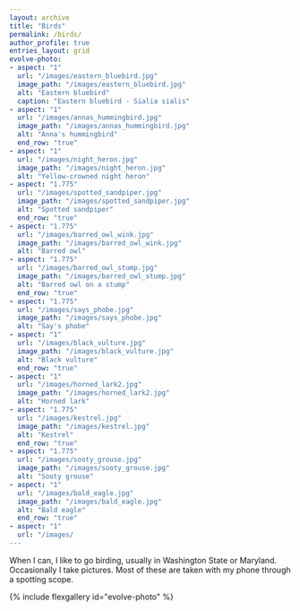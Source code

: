 ```yaml
---
layout: archive
title: "Birds"
permalink: /birds/
author_profile: true
entries_layout: grid
evolve-photo:
- aspect: "1"
  url: "/images/eastern_bluebird.jpg"
  image_path: "/images/eastern_bluebird.jpg"
  alt: "Eastern bluebird"
  caption: "Eastern bluebird - Sialia sialis"
- aspect: "1"
  url: "/images/annas_hummingbird.jpg"
  image_path: "/images/annas_hummingbird.jpg"
  alt: "Anna's hummingbird"
  end_row: "true"
- aspect: "1"
  url: "/images/night_heron.jpg"
  image_path: "/images/night_heron.jpg"
  alt: "Yellow-crowned night heron"
- aspect: "1.775"
  url: "/images/spotted_sandpiper.jpg"
  image_path: "/images/spotted_sandpiper.jpg"
  alt: "Spotted sandpiper"
  end_row: "true"
- aspect: "1.775"
  url: "/images/barred_owl_wink.jpg"
  image_path: "/images/barred_owl_wink.jpg"
  alt: "Barred owl"
- aspect: "1.775"
  url: "/images/barred_owl_stump.jpg"
  image_path: "/images/barred_owl_stump.jpg"
  alt: "Barred owl on a stump"
  end_row: "true"
- aspect: "1.775"
  url: "/images/says_phobe.jpg"
  image_path: "/images/says_phobe.jpg"
  alt: "Say's phobe"
- aspect: "1"
  url: "/images/black_vulture.jpg"
  image_path: "/images/black_vulture.jpg"
  alt: "Black vulture"
  end_row: "true"
- aspect: "1"
  url: "/images/horned_lark2.jpg"
  image_path: "/images/horned_lark2.jpg"
  alt: "Horned lark"
- aspect: "1.775"
  url: "/images/kestrel.jpg"
  image_path: "/images/kestrel.jpg"
  alt: "Kestrel"
  end_row: "true"
- aspect: "1.775"
  url: "/images/sooty_grouse.jpg"
  image_path: "/images/sooty_grouse.jpg"
  alt: "Sooty grouse"
- aspect: "1"
  url: "/images/bald_eagle.jpg"
  image_path: "/images/bald_eagle.jpg"
  alt: "Bald eagle"
  end_row: "true"
- aspect: "1"
  url: "/images/
---
```


When I can, I like to go birding, usually in Washington State or Maryland. 
Occasionally I take pictures. Most of these are taken with my phone through a spotting
scope.

{% include flexgallery id="evolve-photo" %}
